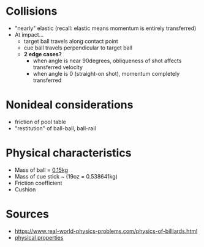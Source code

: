 # Collisions
- "nearly" elastic (recall: elastic means momentum is entirely transferred)
- At impact...
    - target ball travels along contact point
    - cue ball travels perpendicular to target ball
    - **2 edge cases?**
        - when angle is near 90degrees, obliqueness of shot affects transferred velocity
        - when angle is 0 (straight-on shot), momentum completely transferred

# Nonideal considerations
- friction of pool table
- "restitution" of ball-ball, ball-rail 

# Physical characteristics
- Mass of ball = [0.15kg](https://hypertextbook.com/facts/2004/OluwoleOwoseni.shtml)
- Mass of cue stick ~ (19oz = 0.538641kg)
- Friction coefficient
- Cushion

# Sources
- https://www.real-world-physics-problems.com/physics-of-billiards.html
- [physical properties](https://billiards.colostate.edu/threads/physics.html)
